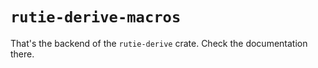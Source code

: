 # `rutie-derive-macros`

That's the backend of the `rutie-derive` crate. Check the
documentation there.
